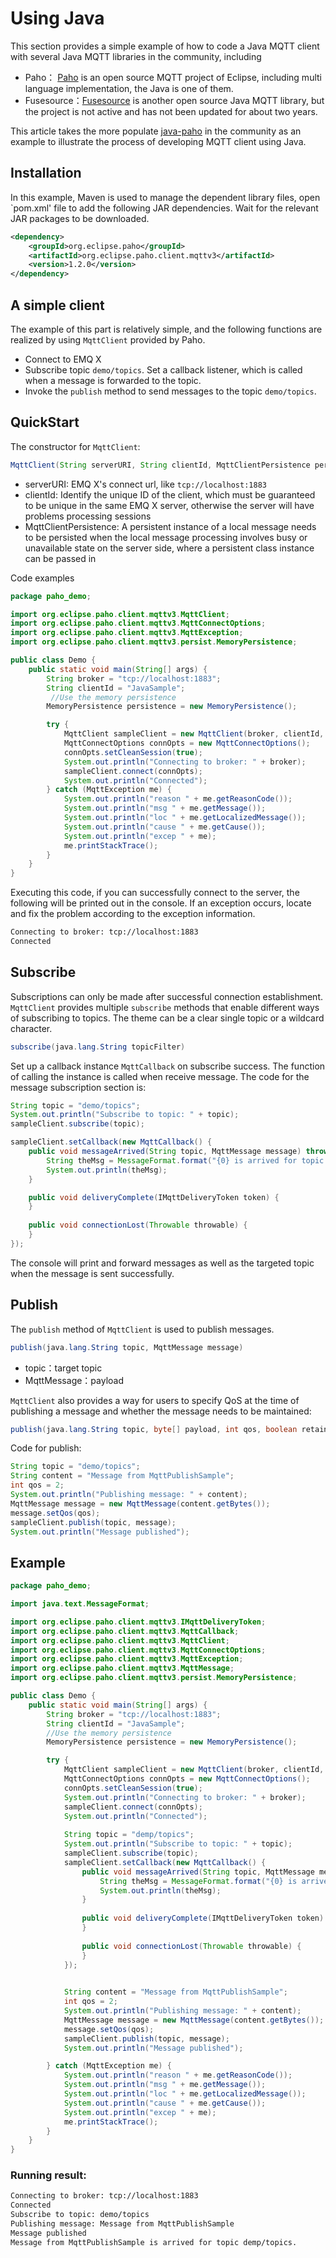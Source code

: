 # Using Java

This section provides a simple example of how to code a Java MQTT client with several Java MQTT libraries in the community, including

- Paho： [Paho](https://www.eclipse.org/paho/) is an open source MQTT project of Eclipse, including multi language implementation, the Java is one of them.
- Fusesource：[Fusesource](https://github.com/fusesource/mqtt-client) is another open source Java MQTT library, but the project is not active and has not been updated for about two years.

This article takes the more populate [java-paho](https://www.eclipse.org/paho/clients/java/) in the community as an example to illustrate the process of developing MQTT client using Java.

## Installation

In this example, Maven is used to manage the dependent library files, open `pom.xml' file to add the following JAR dependencies. Wait for the relevant JAR packages to be downloaded.

```xml
<dependency>
	<groupId>org.eclipse.paho</groupId>
	<artifactId>org.eclipse.paho.client.mqttv3</artifactId>
	<version>1.2.0</version>
</dependency>
```



## A simple client

The example of this part is relatively simple, and the following functions are realized by using `MqttClient` provided by Paho.

- Connect to EMQ X
- Subscribe topic `demo/topics`. Set a callback listener, which is called when a message is forwarded to the topic.
- Invoke the `publish` method to send messages to the topic `demo/topics`.



## QuickStart

The constructor for `MqttClient`:

```java
MqttClient(String serverURI, String clientId, MqttClientPersistence persistence)
```

- serverURI: EMQ X's connect url, like `tcp://localhost:1883`
- clientId: Identify the unique ID of the client, which must be guaranteed to be unique in the same EMQ X server, otherwise the server will have problems processing sessions
- MqttClientPersistence: A persistent instance of a local message needs to be persisted when the local message processing involves busy or unavailable state on the server side, where a persistent class instance can be passed in

Code examples

```java
package paho_demo;

import org.eclipse.paho.client.mqttv3.MqttClient;
import org.eclipse.paho.client.mqttv3.MqttConnectOptions;
import org.eclipse.paho.client.mqttv3.MqttException;
import org.eclipse.paho.client.mqttv3.persist.MemoryPersistence;

public class Demo {
	public static void main(String[] args) {
		String broker = "tcp://localhost:1883";
		String clientId = "JavaSample";
         //Use the memory persistence
		MemoryPersistence persistence = new MemoryPersistence();

		try {
			MqttClient sampleClient = new MqttClient(broker, clientId, persistence);
			MqttConnectOptions connOpts = new MqttConnectOptions();
			connOpts.setCleanSession(true);
			System.out.println("Connecting to broker: " + broker);
			sampleClient.connect(connOpts);
			System.out.println("Connected");
		} catch (MqttException me) {
			System.out.println("reason " + me.getReasonCode());
			System.out.println("msg " + me.getMessage());
			System.out.println("loc " + me.getLocalizedMessage());
			System.out.println("cause " + me.getCause());
			System.out.println("excep " + me);
			me.printStackTrace();
		}
	}
}
```

Executing this code, if you can successfully connect to the server, the following will be printed out in the console. If an exception occurs, locate and fix the problem according to the exception information.

```bash
Connecting to broker: tcp://localhost:1883
Connected
```



## Subscribe

Subscriptions can only be made after successful connection establishment. `MqttClient` provides multiple `subscribe` methods that enable different ways of subscribing to topics. The theme can be a clear single topic or a wildcard character.

```java
subscribe(java.lang.String topicFilter)
```

Set up a callback instance `MqttCallback` on subscribe success. The function of calling the instance is called when receive message. The code for the message subscription section is:

```java
String topic = "demo/topics";
System.out.println("Subscribe to topic: " + topic);
sampleClient.subscribe(topic);

sampleClient.setCallback(new MqttCallback() {
	public void messageArrived(String topic, MqttMessage message) throws Exception {
		String theMsg = MessageFormat.format("{0} is arrived for topic {1}.", new String(message.getPayload()), topic);
		System.out.println(theMsg);
	}

	public void deliveryComplete(IMqttDeliveryToken token) {
	}
				
	public void connectionLost(Throwable throwable) {
	}
});
```

The console will print and forward messages as well as the targeted topic when the message is sent successfully.


## Publish

The `publish` method of `MqttClient` is used to publish messages.

```java
publish(java.lang.String topic, MqttMessage message)
```

- topic：target topic
- MqttMessage：payload

`MqttClient` also provides a way for users to specify QoS at the time of publishing a message and whether the message needs to be maintained:

```java
publish(java.lang.String topic, byte[] payload, int qos, boolean retained)
```

Code for publish:

```java
String topic = "demo/topics";
String content = "Message from MqttPublishSample";
int qos = 2;
System.out.println("Publishing message: " + content);
MqttMessage message = new MqttMessage(content.getBytes());
message.setQos(qos);
sampleClient.publish(topic, message);
System.out.println("Message published");
```



## Example



```java
package paho_demo;

import java.text.MessageFormat;

import org.eclipse.paho.client.mqttv3.IMqttDeliveryToken;
import org.eclipse.paho.client.mqttv3.MqttCallback;
import org.eclipse.paho.client.mqttv3.MqttClient;
import org.eclipse.paho.client.mqttv3.MqttConnectOptions;
import org.eclipse.paho.client.mqttv3.MqttException;
import org.eclipse.paho.client.mqttv3.MqttMessage;
import org.eclipse.paho.client.mqttv3.persist.MemoryPersistence;

public class Demo {
	public static void main(String[] args) {
		String broker = "tcp://localhost:1883";
		String clientId = "JavaSample";
        //Use the memory persistence
		MemoryPersistence persistence = new MemoryPersistence();

		try {
			MqttClient sampleClient = new MqttClient(broker, clientId, persistence);
			MqttConnectOptions connOpts = new MqttConnectOptions();
			connOpts.setCleanSession(true);
			System.out.println("Connecting to broker: " + broker);
			sampleClient.connect(connOpts);
			System.out.println("Connected");
			
			String topic = "demp/topics";
			System.out.println("Subscribe to topic: " + topic);
			sampleClient.subscribe(topic);
			sampleClient.setCallback(new MqttCallback() {
				public void messageArrived(String topic, MqttMessage message) throws Exception {
					String theMsg = MessageFormat.format("{0} is arrived for topic {1}.", new String(message.getPayload()), topic);
					System.out.println(theMsg);
				}
				
				public void deliveryComplete(IMqttDeliveryToken token) {
				}
				
				public void connectionLost(Throwable throwable) {
				}
			});

			
			String content = "Message from MqttPublishSample";
			int qos = 2;
			System.out.println("Publishing message: " + content);
			MqttMessage message = new MqttMessage(content.getBytes());
			message.setQos(qos);
			sampleClient.publish(topic, message);
			System.out.println("Message published");

		} catch (MqttException me) {
			System.out.println("reason " + me.getReasonCode());
			System.out.println("msg " + me.getMessage());
			System.out.println("loc " + me.getLocalizedMessage());
			System.out.println("cause " + me.getCause());
			System.out.println("excep " + me);
			me.printStackTrace();
		}
	}
}
```



### Running result:

```bash
Connecting to broker: tcp://localhost:1883
Connected
Subscribe to topic: demo/topics
Publishing message: Message from MqttPublishSample
Message published
Message from MqttPublishSample is arrived for topic demp/topics.
```

